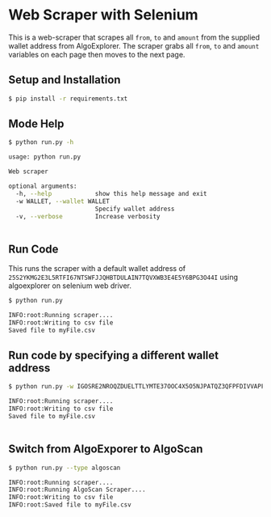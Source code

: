 # Web Scraper with Selenium
This is a web-scraper that scrapes all `from`, `to` and `amount` from the supplied wallet address from AlgoExplorer. The scraper grabs all `from`, `to` and `amount` variables on each page then moves to the next page.


## Setup and Installation

```sh
$ pip install -r requirements.txt
```

## Mode Help
```sh
$ python run.py -h

usage: python run.py

Web scraper

optional arguments:
  -h, --help            show this help message and exit
  -w WALLET, --wallet WALLET
                        Specify wallet address
  -v, --verbose         Increase verbosity
                         
``` 

## Run Code
This runs the scraper with a default wallet address of `25S2YKMG2E3L5RTFI67NTSWFJJQHBTDULAIN7TQVXWB3E4E5Y6BPG3O44I` using algoexplorer on selenium web driver.
```sh
$ python run.py

INFO:root:Running scraper....
INFO:root:Writing to csv file
Saved file to myFile.csv

```

## Run code by specifying a different wallet address
```sh
$ python run.py -w IGOSRE2NROQZDUELTTLYMTE37OOC4X5O5NJPATQZ3QFPFDIVVAPFUF7CNA

INFO:root:Running scraper....
INFO:root:Writing to csv file
Saved file to myFile.csv
                          
```

## Switch from AlgoExporer to AlgoScan
```sh
$ python run.py --type algoscan

INFO:root:Running scraper....
INFO:root:Running AlgoScan Scraper....
INFO:root:Writing to csv file
INFO:root:Saved file to myFile.csv

```

